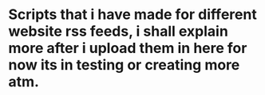 # Scripts that i have made for different website rss feeds, i shall explain more after i upload them in here for now its in testing or creating more atm.